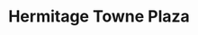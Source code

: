 ---
title: Hermitage Towne Plaza
url: /hermitage-towne-plaza/
latitude: 41.235
longitude: -80.464
---